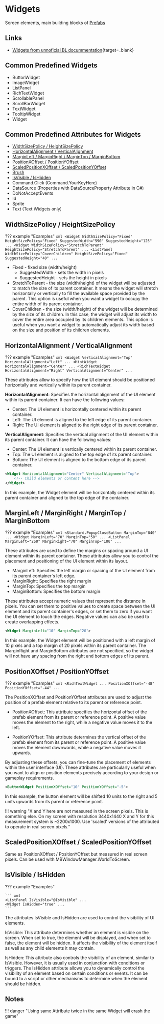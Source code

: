 # Widgets

Screen elements, main building blocks of [Prefabs](/gauntletui/prefabs)

## Links

* [Widgets from unnoficial BL docummentation](https://docs.bannerlordmodding.com/_gauntlet/widget.html){target=_blank}


## Common Predefined Widgets

* ButtonWidget
* ImageWidget
* ListPanel
* RichTextWidget
* ScrollablePanel
* ScrollBarWidget
* TextWidget
* TooltipWidget
* Widget

## Common Predefined Attributes for Widgets

* [WidthSizePolicy / HeightSizePolicy](/gauntletui/widgets/#widthsizepolicy-heightsizepolicy)
* [HorizontalAlignment / VerticalAlignment](/gauntletui/widgets/#horizontalalignment-verticalalignment)
* [MarginLeft / MarginRight / MarginTop / MarginBottom](/gauntletui/widgets/#marginleft-marginright-margintop-marginbottom)
* [PositionXOffset / PositionYOffset](/gauntletui/widgets/#positionxoffset-positionyoffset)
* [ScaledPositionXOffset / ScaledPositionYOffset](/gauntletui/widgets/#scaledpositionxoffset-scaledpositionyoffset)
* [Brush](/gauntletui/brushes)
* [IsVisible / IsHidden](/gauntletui/widgets/#isvisible-ishidden)
* Command.Click (Command.YourKeyHere)
* DataSource (Properties with DataSourceProperty Attribute in C#)
* DoNotAcceptEvents
* Id
* Sprite
* Text (Text Widgets only)



## WidthSizePolicy / HeightSizePolicy

??? example "Examples"
    ``` xml
    <Widget WidthSizePolicy="Fixed" HeightSizePolicy="Fixed" SuggestedWidth="590" SuggestedHeight="125" ...
    <Widget WidthSizePolicy="StretchToParent" HeightSizePolicy="StretchToParent" ...
    <ListPanel WidthSizePolicy="CoverChildren" HeightSizePolicy="Fixed" SuggestedHeight="40" ...
    ```

- Fixed - fixed size (width/height)
    * SuggestedWidth - sets the width in pixels
    * SuggestedHeight - sets the height in pixels
- StretchToParent - the size (width/height) of the widget will be adjusted to match the size of its parent container. It means the widget will stretch horizontally or vertically to fill the available space provided by the parent. This option is useful when you want a widget to occupy the entire width of its parent container.
- CoverChildren - the size (width/height) of the widget will be determined by the size of its children. In this case, the widget will adjust its width to cover the entire area occupied by its children elements. This option is useful when you want a widget to automatically adjust its width based on the size and position of its children elements.


## HorizontalAlignment / VerticalAlignment

??? example "Examples"
    ``` xml
    <Widget VerticalAlignment="Top" HorizontalAlignment="Left" ...
    <HintWidget HorizontalAlignment="Center" ...
    <RichTextWidget HorizontalAlignment="Right" VerticalAlignment="Center" ...
    ```


These attributes allow to specify how the UI element should be positioned horizontally and vertically within its parent container.

**HorizontalAlignment**: Specifies the horizontal alignment of the UI element within its parent container. It can have the following values:

- Center: The UI element is horizontally centered within its parent container.
- Left: The UI element is aligned to the left edge of its parent container.
- Right: The UI element is aligned to the right edge of its parent container.

**VerticalAlignment**: Specifies the vertical alignment of the UI element within its parent container. It can have the following values:

- Center: The UI element is vertically centered within its parent container.
- Top: The UI element is aligned to the top edge of its parent container.
- Bottom: The UI element is aligned to the bottom edge of its parent container.

``` xml
<Widget HorizontalAlignment="Center" VerticalAlignment="Top">
    <!-- Child elements or content here -->
</Widget>
```

In this example, the Widget element will be horizontally centered within its parent container and aligned to the top edge of the container.


## MarginLeft / MarginRight / MarginTop / MarginBottom

??? example "Examples"
    ``` xml
    <Standard.PopupCloseButton MarginTop="840" ...
    <Widget MarginLeft="70" MarginTop="50" ...
    <ListPanel MarginLeft="260" MarginRight="70" MarginTop="100" ...
    ```

These attributes are used to define the margins or spacing around a UI element within its parent container. These attributes allow you to control the placement and positioning of the UI element within its layout.

- MarginLeft: Specifies the left margin or spacing of the UI element from its parent container's left edge.
- MarginRight: Specifies the right margin
- MarginTop: Specifies the top margin
- MarginBottom: Specifies the bottom margin 

These attributes accept numeric values that represent the distance in pixels. You can set them to positive values to create space between the UI element and its parent container's edges, or set them to zero if you want the UI element to touch the edges. Negative values can also be used to create overlapping effects.

``` xml
<Widget MarginLeft="10" MarginTop="20">
```

In this example, the Widget element will be positioned with a left margin of 10 pixels and a top margin of 20 pixels within its parent container. The MarginRight and MarginBottom attributes are not specified, so the widget will not have any spacing from the right and bottom edges of its parent.



## PositionXOffset / PositionYOffset

??? example "Examples"
    ``` xml
    <RichTextWidget ... PositionXOffset="-48" PositionYOffset="-44" ...
    ```

The PositionXOffset and PositionYOffset attributes are used to adjust the position of a prefab element relative to its parent or reference point.

* PositionXOffset: This attribute specifies the horizontal offset of the prefab element from its parent or reference point. A positive value moves the element to the right, while a negative value moves it to the left.

* PositionYOffset: This attribute determines the vertical offset of the prefab element from its parent or reference point. A positive value moves the element downwards, while a negative value moves it upwards.

By adjusting these offsets, you can fine-tune the placement of elements within the user interface (UI). These attributes are particularly useful when you want to align or position elements precisely according to your design or gameplay requirements.

``` xml
<ButtonWidget PositionXOffset="10" PositionYOffset="-5">
```
In this example, the button element will be shifted 10 units to the right and 5 units upwards from its parent or reference point.

!!! warning "X and Y here are not measured in the screen pixels. This is something else. On my screen with resolution 3440x1440 X and Y for this measurement system is ~2200x1000. Use 'scaled' versions of the attributed to operate in real screen pixels."


## ScaledPositionXOffset / ScaledPositionYOffset

Same as PositionXOffset / PositionYOffset but measured in real screen pixels. Can be used with MBWindowManager.WorldToScreen.


## IsVisible / IsHidden

??? example "Examples"

    ``` xml
    <ListPanel IsVisible="@IsVisible" ...
    <Widget IsHidden="true" ...
    ```

The attributes IsVisible and IsHidden are used to control the visibility of UI elements.

IsVisible: This attribute determines whether an element is visible on the screen. When set to true, the element will be displayed, and when set to false, the element will be hidden. It affects the visibility of the element itself as well as any child elements it may contain.

IsHidden: This attribute also controls the visibility of an element, similar to IsVisible. However, it is usually used in conjunction with conditions or triggers. The IsHidden attribute allows you to dynamically control the visibility of an element based on certain conditions or events. It can be bound to a script or other mechanisms to determine when the element should be hidden.


## Notes

!!! danger "Using same Attribute twice in the same Widget will crash the game"

